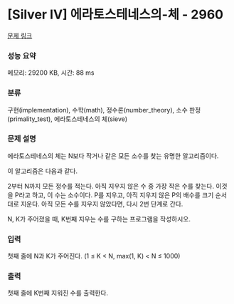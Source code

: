 # [Silver IV] 에라토스테네스의-체 - 2960 

[문제 링크](https://www.acmicpc.net/problem/2960) 

### 성능 요약

메모리: 29200 KB, 시간: 88 ms

### 분류

구현(implementation), 수학(math), 정수론(number_theory), 소수 판정(primality_test), 에라토스테네스의 체(sieve)

### 문제 설명

에라토스테네스의 체는 N보다 작거나 같은 모든 소수를 찾는 유명한 알고리즘이다.

이 알고리즘은 다음과 같다.


 2부터 N까지 모든 정수를 적는다.
 아직 지우지 않은 수 중 가장 작은 수를 찾는다. 이것을 P라고 하고, 이 수는 소수이다.
 P를 지우고, 아직 지우지 않은 P의 배수를 크기 순서대로 지운다.
 아직 모든 수를 지우지 않았다면, 다시 2번 단계로 간다.


N, K가 주어졌을 때, K번째 지우는 수를 구하는 프로그램을 작성하시오.
### 입력 

 첫째 줄에 N과 K가 주어진다. (1 ≤ K < N, max(1, K) < N ≤ 1000)
### 출력 

 첫째 줄에 K번째 지워진 수를 출력한다.


